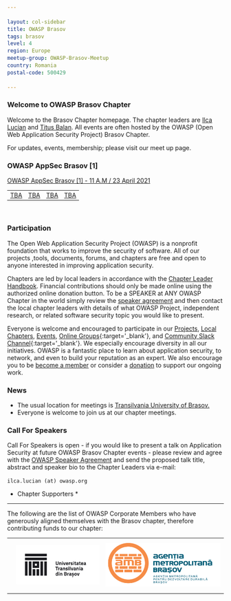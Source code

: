 ```yaml
---

layout: col-sidebar
title: OWASP Brasov
tags: brasov
level: 4
region: Europe
meetup-group: OWASP-Brasov-Meetup
country: Romania
postal-code: 500429

---
```



### Welcome to OWASP Brasov Chapter ###

Welcome to the Brasov Chapter homepage. The chapter leaders are <a href="mailto:ilca.lucian@owasp.org">Ilca Lucian</a> and <a href="mailto:titus.balan@owasp.org">Titus Balan</a>. All events are often hosted by the OWASP (Open Web Application Security Project) Brasov Chapter.

For updates, events, membership; please visit our meet up page.
<p>
  
### OWASP AppSec Brasov [1] ###
[OWASP AppSec Brasov [1] - 11 A.M / 23 April 2021](https://www.meetup.com/owasp-brasov/events/277346025/)
<br>
<table cellpadding="15" cellspacing="0">
<tr>
<td>
<a href="#">TBA</a> 
</td>
<td>
<a href="#">TBA</a>
</td>
<td>
  <a href="#">TBA</a>
</td>
<td>
  <a href="#">TBA</a>
</td>
</tr>
</table>
<br>

  
### Participation ###
The Open Web Application Security Project (OWASP) is a nonprofit foundation that works to improve the security of software. All of our projects ,tools, documents, forums, and chapters are free and open to anyone interested in improving application security.

Chapters are led by local leaders in accordance with the [Chapter Leader Handbook](https://owasp.org/www-policy/rules-of-procedure/chapter-handbook). Financial contributions should only be made online using the authorized online donation button. To be a SPEAKER at ANY OWASP Chapter in the world simply review the [speaker agreement](https://owasp.org/www-policy/legal/speaker-agreement) and then contact the local chapter leaders with details of what OWASP Project, independent research, or related software security topic you would like to present.

Everyone is welcome and encouraged to participate in our [Projects](/projects), [Local Chapters](/chapters), [Events](/events), [Online Groups](https://groups.google.com/a/owasp.com/){:target='_blank'}, and [Community Slack Channel](https://owasp.slack.com/){:target='_blank'}. We especially encourage diversity in all our initiatives. OWASP is a fantastic place to learn about application security, to network, and even to build your reputation as an expert. We also encourage you to be [become a member](/membership) or consider a [donation](/donate) to support our ongoing work.

### News ###
- The usual location for meetings is <a href="https://www.google.com/maps/place/Faculty+of+Electrical+Engineering+and+Computer+Science/@45.6504219,25.589564,12z/data=!4m8!1m2!2m1!1sFaculty+of+Electrical+Engineering+and+Computer+Science!3m4!1s0x40b35b84d3da17b3:0x475bfde1216a2f6e!8m2!3d45.6554836!4d25.5992711">Transilvania University of Brasov.</a>
- Everyone is welcome to join us at our chapter meetings.

### Call For Speakers ###

Call For Speakers is open - if you would like to present a talk on Application Security at future OWASP Brasov Chapter events - please review and agree with the [OWASP Speaker Agreement](https://owasp.org/www-policy/legal/speaker-agreement) and send the proposed talk title, abstract and speaker bio to the Chapter Leaders via e-mail:

`ilca.lucian (at) owasp.org`

* Chapter Supporters *
----------------
The following are the list of OWASP Corporate Members who have generously aligned themselves with the Brasov chapter, therefore contributing funds to our chapter:

<table cellpadding="15" cellspacing="0">
<tr>
<td>

<!-- <a href="#"><img src="assets/images/" alt=""/></a> -->

</td>
<td>

<a href="https://www.unitbv.ro"><img src="assets/images/unitbv.png" alt="Unitbv"/></a>

</td>
<td>
  <a href="https://www.metropolabrasov.ro/"><img src="assets/images/amb.png" alt="Metropolitan Brasov"/></a>
</td>
</tr>
</table>
